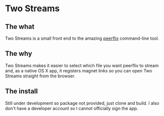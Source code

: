 # Two Streams

## The what

Two Streams is a small front end to the amazing [peerflix](https://github.com/mafintosh/peerflix) command-line tool.

## The why

Two Streams makes it easier to select which file you want peerflix to stream and, as a native OS X app, it registers magnet links so you can open Two Streams straight from the browser.

## The install

Still under development so package not provided, just clone and build. I also don't have a developer account so I cannot officially sign the app.
